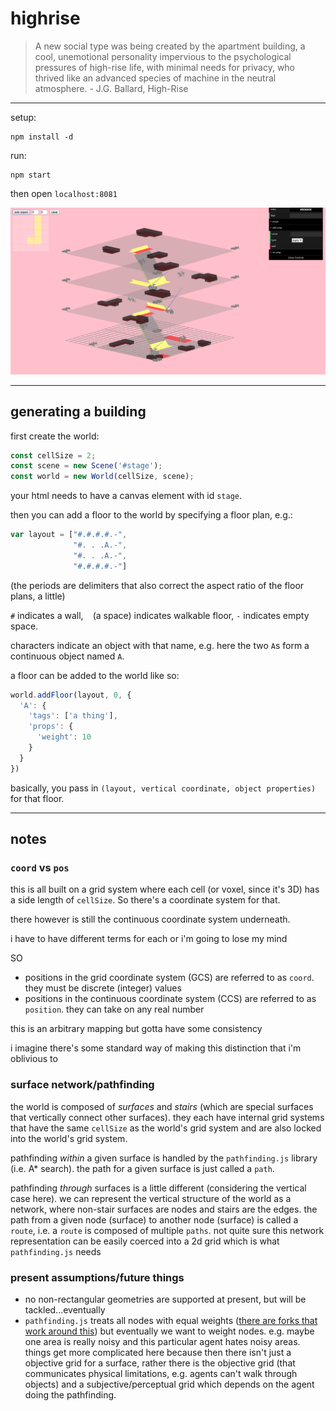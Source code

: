 # highrise

> A new social type was being created by the apartment building, a cool, unemotional personality impervious to the psychological pressures of high-rise life, with minimal needs for privacy, who thrived like an advanced species of machine in the neutral atmosphere. - J.G. Ballard, High-Rise

---

setup:

    npm install -d

run:

    npm start

then open `localhost:8081`

![](shot.png)

---

## generating a building

first create the world:

```js
const cellSize = 2;
const scene = new Scene('#stage');
const world = new World(cellSize, scene);
```

your html needs to have a canvas element with id `stage`.

then you can add a floor to the world by specifying a floor plan, e.g.:

```js
var layout = ["#.#.#.#.-",
              "#. . .A.-",
              "#. . .A.-",
              "#.#.#.#.-"]
```

(the periods are delimiters that also correct the aspect ratio of the floor plans, a little)

`#` indicates a wall, ` ` (a space) indicates walkable floor, `-` indicates empty space.

characters indicate an object with that name, e.g. here the two `A`s form a continuous object named `A`.

a floor can be added to the world like so:

```js
world.addFloor(layout, 0, {
  'A': {
    'tags': ['a thing'],
    'props': {
      'weight': 10
    }
  }
})
```

basically, you pass in `(layout, vertical coordinate, object properties)` for that floor.

---

## notes

### `coord` vs `pos`

this is all built on a grid system where each cell (or voxel, since it's 3D) has a side length of `cellSize`. So there's a coordinate system for that.

there however is still the continuous coordinate system underneath.

i have to have different terms for each or i'm going to lose my mind

SO

- positions in the grid coordinate system (GCS) are referred to as `coord`. they must be discrete (integer) values
- positions in the continuous coordinate system (CCS) are referred to as `position`. they can take on any real number

this is an arbitrary mapping but gotta have some consistency

i imagine there's some standard way of making this distinction that i'm oblivious to

### surface network/pathfinding

the world is composed of _surfaces_ and _stairs_ (which are special surfaces that vertically connect other surfaces). they each have internal grid systems that have the same `cellSize` as the world's grid system and are also locked into the world's grid system.

pathfinding _within_ a given surface is handled by the `pathfinding.js` library (i.e. A\* search). the path for a given surface is just called a `path`.

pathfinding _through_ surfaces is a little different (considering the vertical case here). we can represent the vertical structure of the world as a network, where non-stair surfaces are nodes and stairs are the edges. the path from a given node (surface) to another node (surface) is called a `route`, i.e. a `route` is composed of multiple `paths`. not quite sure this network representation can be easily coerced into a 2d grid which is what `pathfinding.js` needs

### present assumptions/future things

- no non-rectangular geometries are supported at present, but will be tackled...eventually
- `pathfinding.js` treats all nodes with equal weights ([there are forks that work around this](https://github.com/qiao/PathFinding.js/issues/129)) but eventually we want to weight nodes. e.g. maybe one area is really noisy and this particular agent hates noisy areas. things get more complicated here because then there isn't just a objective grid for a surface, rather there is the objective grid (that communicates physical limitations, e.g. agents can't walk through objects) and a subjective/perceptual grid which depends on the agent doing the pathfinding.

